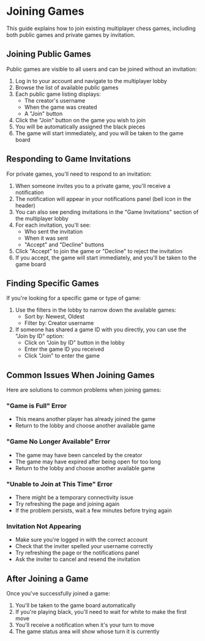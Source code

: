 # Joining Games

This guide explains how to join existing multiplayer chess games, including both public games and private games by invitation.

## Joining Public Games

Public games are visible to all users and can be joined without an invitation:

1. Log in to your account and navigate to the multiplayer lobby
2. Browse the list of available public games
3. Each public game listing displays:
   - The creator's username
   - When the game was created
   - A "Join" button
4. Click the "Join" button on the game you wish to join
5. You will be automatically assigned the black pieces
6. The game will start immediately, and you will be taken to the game board

## Responding to Game Invitations

For private games, you'll need to respond to an invitation:

1. When someone invites you to a private game, you'll receive a notification
2. The notification will appear in your notifications panel (bell icon in the header)
3. You can also see pending invitations in the "Game Invitations" section of the multiplayer lobby
4. For each invitation, you'll see:
   - Who sent the invitation
   - When it was sent
   - "Accept" and "Decline" buttons
5. Click "Accept" to join the game or "Decline" to reject the invitation
6. If you accept, the game will start immediately, and you'll be taken to the game board

## Finding Specific Games

If you're looking for a specific game or type of game:

1. Use the filters in the lobby to narrow down the available games:
   - Sort by: Newest, Oldest
   - Filter by: Creator username
2. If someone has shared a game ID with you directly, you can use the "Join by ID" option:
   - Click on "Join by ID" button in the lobby
   - Enter the game ID you received
   - Click "Join" to enter the game

## Common Issues When Joining Games

Here are solutions to common problems when joining games:

### "Game is Full" Error
- This means another player has already joined the game
- Return to the lobby and choose another available game

### "Game No Longer Available" Error
- The game may have been canceled by the creator
- The game may have expired after being open for too long
- Return to the lobby and choose another available game

### "Unable to Join at This Time" Error
- There might be a temporary connectivity issue
- Try refreshing the page and joining again
- If the problem persists, wait a few minutes before trying again

### Invitation Not Appearing
- Make sure you're logged in with the correct account
- Check that the inviter spelled your username correctly
- Try refreshing the page or the notifications panel
- Ask the inviter to cancel and resend the invitation

## After Joining a Game

Once you've successfully joined a game:

1. You'll be taken to the game board automatically
2. If you're playing black, you'll need to wait for white to make the first move
3. You'll receive a notification when it's your turn to move
4. The game status area will show whose turn it is currently